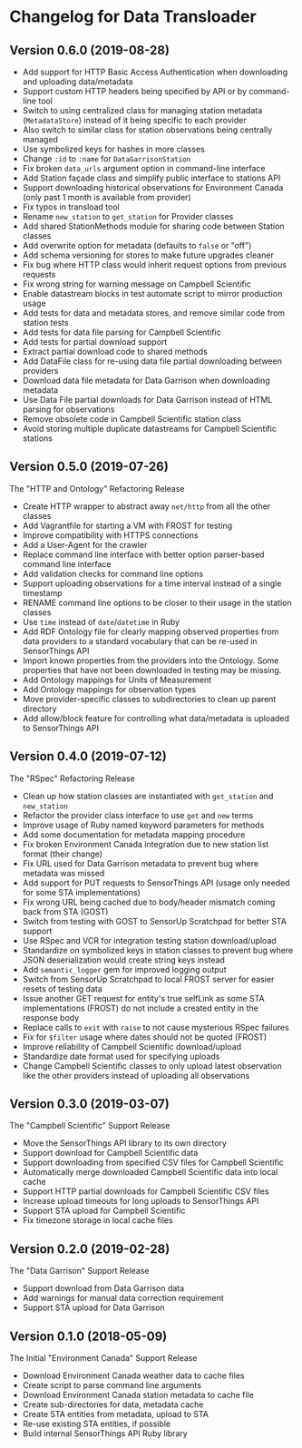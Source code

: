 # Changelog for Data Transloader

## Version 0.6.0 (2019-08-28)

* Add support for HTTP Basic Access Authentication when downloading and uploading data/metadata
* Support custom HTTP headers being specified by API or by command-line tool
* Switch to using centralized class for managing station metadata (`MetadataStore`) instead of it being specific to each provider
* Also switch to similar class for station observations being centrally managed
* Use symbolized keys for hashes in more classes
* Change `:id` to `:name` for `DataGarrisonStation`
* Fix broken `data_urls` argument option in command-line interface
* Add Station façade class and simplify public interface to stations API
* Support downloading historical observations for Environment Canada (only past 1 month is available from provider)
* Fix typos in transload tool
* Rename `new_station` to `get_station` for Provider classes
* Add shared StationMethods module for sharing code between Station classes
* Add overwrite option for metadata (defaults to `false` or "off")
* Add schema versioning for stores to make future upgrades cleaner
* Fix bug where HTTP class would inherit request options from previous requests
* Fix wrong string for warning message on Campbell Scientific
* Enable datastream blocks in test automate script to mirror production usage
* Add tests for data and metadata stores, and remove similar code from station tests
* Add tests for data file parsing for Campbell Scientific
* Add tests for partial download support
* Extract partial download code to shared methods
* Add DataFile class for re-using data file partial downloading between providers
* Download data file metadata for Data Garrison when downloading metadata
* Use Data File partial downloads for Data Garrison instead of HTML parsing for observations
* Remove obsolete code in Campbell Scientific station class
* Avoid storing multiple duplicate datastreams for Campbell Scientific stations

## Version 0.5.0 (2019-07-26)

The "HTTP and Ontology" Refactoring Release

* Create HTTP wrapper to abstract away `net/http` from all the other classes
* Add Vagrantfile for starting a VM with FROST for testing
* Improve compatibility with HTTPS connections
* Add a User-Agent for the crawler
* Replace command line interface with better option parser-based command line interface
* Add validation checks for command line options
* Support uploading observations for a time interval instead of a single timestamp
* RENAME command line options to be closer to their usage in the station classes
* Use `time` instead of `date`/`datetime` in Ruby
* Add RDF Ontology file for clearly mapping observed properties from data providers to a standard vocabulary that can be re-used in SensorThings API
* Import known properties from the providers into the Ontology. Some properties that have not been downloaded in testing may be missing.
* Add Ontology mappings for Units of Measurement
* Add Ontology mappings for observation types
* Move provider-specific classes to subdirectories to clean up parent directory
* Add allow/block feature for controlling what data/metadata is uploaded to SensorThings API

## Version 0.4.0 (2019-07-12)

The "RSpec" Refactoring Release

* Clean up how station classes are instantiated with `get_station` and `new_station`
* Refactor the provider class interface to use `get` and `new` terms
* Improve usage of Ruby named keyword parameters for methods
* Add some documentation for metadata mapping procedure
* Fix broken Environment Canada integration due to new station list format (their change)
* Fix URL used for Data Garrison metadata to prevent bug where metadata was missed
* Add support for PUT requests to SensorThings API (usage only needed for some STA implementations)
* Fix wrong URL being cached due to body/header mismatch coming back from STA (GOST)
* Switch from testing with GOST to SensorUp Scratchpad for better STA support
* Use RSpec and VCR for integration testing station download/upload
* Standardize on symbolized keys in station classes to prevent bug where JSON deserialization would create string keys instead
* Add `semantic_logger` gem for improved logging output
* Switch from SensorUp Scratchpad to local FROST server for easier resets of testing data
* Issue another GET request for entity's true selfLink as some STA implementations (FROST) do not include a created entity in the response body
* Replace calls to `exit` with `raise` to not cause mysterious RSpec failures
* Fix for `$filter` usage where dates should not be quoted (FROST)
* Improve reliability of Campbell Scientific download/upload
* Standardize date format used for specifying uploads
* Change Campbell Scientific classes to only upload latest observation like the other providers instead of uploading all observations

## Version 0.3.0 (2019-03-07)

The "Campbell Scientific" Support Release

* Move the SensorThings API library to its own directory
* Support download for Campbell Scientific data
* Support downloading from specified CSV files for Campbell Scientific
* Automatically merge downloaded Campbell Scientific data into local cache
* Support HTTP partial downloads for Campbell Scientific CSV files
* Increase upload timeouts for long uploads to SensorThings API
* Support STA upload for Campbell Scientific
* Fix timezone storage in local cache files

## Version 0.2.0 (2019-02-28)

The "Data Garrison" Support Release

* Support download from Data Garrison data
* Add warnings for manual data correction requirement
* Support STA upload for Data Garrison

## Version 0.1.0 (2018-05-09)

The Initial "Environment Canada" Support Release

* Download Environment Canada weather data to cache files
* Create script to parse command line arguments
* Download Environment Canada station metadata to cache file
* Create sub-directories for data, metadata cache
* Create STA entities from metadata, upload to STA
* Re-use existing STA entities, if possible
* Build internal SensorThings API Ruby library

